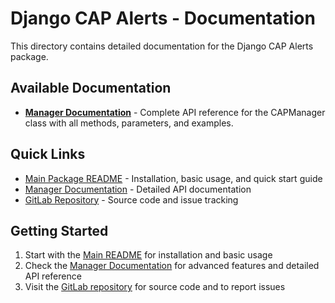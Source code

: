 # Django CAP Alerts - Documentation

This directory contains detailed documentation for the Django CAP Alerts package.

## Available Documentation

- **[Manager Documentation](MANAGER_DOCS.md)** - Complete API reference for the CAPManager class with all methods, parameters, and examples.

## Quick Links

- [Main Package README](../README.md) - Installation, basic usage, and quick start guide
- [Manager Documentation](MANAGER_DOCS.md) - Detailed API documentation
- [GitLab Repository](https://gitlab.com/otsagketas1/cap-package) - Source code and issue tracking

## Getting Started

1. Start with the [Main README](../README.md) for installation and basic usage
2. Check the [Manager Documentation](MANAGER_DOCS.md) for advanced features and detailed API reference
3. Visit the [GitLab repository](https://gitlab.com/otsagketas1/cap-package) for source code and to report issues
